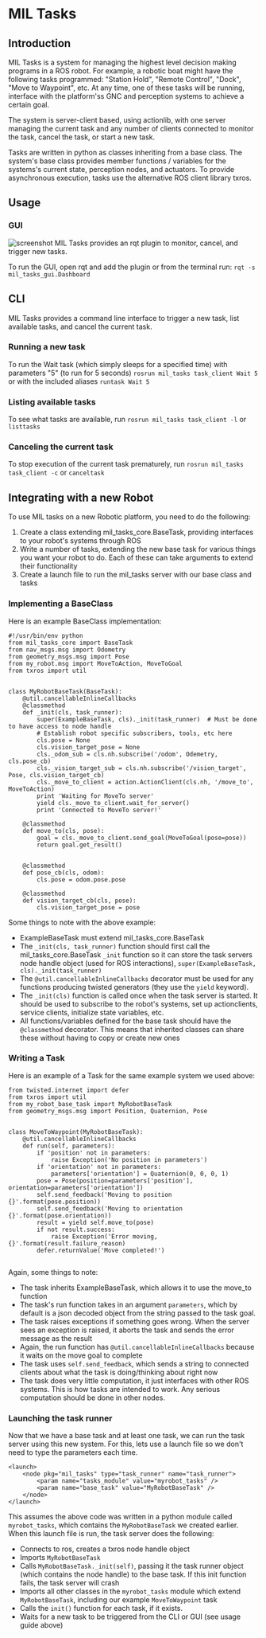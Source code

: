 # MIL Tasks

## Introduction
MIL Tasks is a system for managing the highest level decision making programs in a ROS robot. For example, a robotic boat might have the following tasks programmed: "Station Hold", "Remote Control", "Dock", "Move to Waypoint", etc. At any time, one of these tasks will be running, interface with the platform'ss GNC and perception systems to achieve a certain goal.

The system is server-client based, using actionlib, with one server managing the current task and any number of clients connected to monitor the task, cancel the task, or start a new task.

Tasks are written in python as classes inheriting from a base class. The system's base class provides member functions / variables for the systems's current state, perception nodes, and actuators. To provide asynchronous execution, tasks use the alternative ROS client library txros.

## Usage
### GUI
![screenshot](https://user-images.githubusercontent.com/9502636/31801632-732b6258-b517-11e7-9064-80464f47f26a.png)
MIL Tasks provides an rqt plugin to monitor, cancel, and trigger new tasks.

To run the GUI, open rqt and add the plugin or from the terminal run:
```rqt -s mil_tasks_gui.Dashboard```

## CLI
MIL Tasks provides a command line interface to trigger a new task, list available tasks, and cancel the current task.

### Running a new task
To run the Wait task (which simply sleeps for a specified time) with parameters "5" (to run for 5 seconds)
```rosrun mil_tasks task_client Wait 5```
or with the included aliases
```runtask Wait 5```

### Listing available tasks
To see what tasks are available, run
```rosrun mil_tasks task_client -l```
or
```listtasks```

### Canceling the current task
To stop execution of the current task prematurely, run
```rosrun mil_tasks task_client -c```
or
```canceltask```

## Integrating with a new Robot
To use MIL tasks on a new Robotic platform, you need to do the following:
1. Create a class extending mil_tasks_core.BaseTask, providing interfaces to your robot's systems through ROS
1. Write a number of tasks, extending the new base task for various things you want your robot to do. Each of these can take arguments to extend their functionality
1. Create a launch file to run the mil_tasks server with our base class and tasks

### Implementing a BaseClass
Here is an example BaseClass implementation:
```
#!/usr/bin/env python
from mil_tasks_core import BaseTask
from nav_msgs.msg import Odometry
from geometry_msgs.msg import Pose
from my_robot.msg import MoveToAction, MoveToGoal
from txros import util


class MyRobotBaseTask(BaseTask):
    @util.cancellableInlineCallbacks
    @classmethod
    def _init(cls, task_runner):
        super(ExampleBaseTask, cls)._init(task_runner)  # Must be done to have access to node handle
        # Establish robot specific subscribers, tools, etc here
        cls.pose = None
        cls.vision_target_pose = None
        cls._odom_sub = cls.nh.subscribe('/odom', Odemetry, cls.pose_cb)
        cls._vision_target_sub = cls.nh.subscribe('/vision_target', Pose, cls.vision_target_cb)
        cls._move_to_client = action.ActionClient(cls.nh, '/move_to', MoveToAction)
        print 'Waiting for MoveTo server'
        yield cls._move_to_client.wait_for_server()
        print 'Connected to MoveTo server!'

    @classmethod
    def move_to(cls, pose):
        goal = cls._move_to_client.send_goal(MoveToGoal(pose=pose))
        return goal.get_result()
        

    @classmethod
    def pose_cb(cls, odom):
        cls.pose = odom.pose.pose

    @classmethod
    def vision_target_cb(cls, pose):
        cls.vision_target_pose = pose
```
Some things to note with the above example:
* ExampleBaseTask must extend mil_tasks_core.BaseTask
* The ```_init(cls, task_runner)``` function should first call the mil_tasks_core.BaseTask ```_init``` function so it can store the task servers node handle object (used for ROS interactions), ```super(ExampleBaseTask, cls)._init(task_runner)```
* The ```@util.cancellableInlineCallbacks``` decorator must be used for any functions producing twisted generators (they use the ```yield``` keyword).
* The ```_init(cls)``` function is called once when the task server is started. It should be used to subscribe to the robot's systems, set up actionclients, service clients, initialize state variables, etc.
* All functions/variables defined for the base task should have the ```@classmethod``` decorator. This means that inherited classes can share these without having to copy or create new ones

### Writing a Task
Here is an example of a Task for the same example system we used above:
```
from twisted.internet import defer
from txros import util
from my_robot_base_task import MyRobotBaseTask
from geometry_msgs.msg import Position, Quaternion, Pose


class MoveToWaypoint(MyRobotBaseTask):
    @util.cancellableInlineCallbacks
    def run(self, parameters):
        if 'position' not in parameters:
            raise Exception('No position in parameters')
        if 'orientation' not in parameters:
            parameters['orientation'] = Quaternion(0, 0, 0, 1)
        pose = Pose(position=parameters['position'], orientation=parameters['orientation'])
        self.send_feedback('Moving to position {}'.format(pose.position))
        self.send_feedback('Moving to orientation {}'.format(pose.orientation))
        result = yield self.move_to(pose)
        if not result.success:
            raise Exception('Error moving, {}'.format(result.failure_reason)
        defer.returnValue('Move completed!')
	   
```
Again, some things to note:
* The task inherits ExampleBaseTask, which allows it to use the move_to function
* The task's run function takes in an argument ```parameters```, which by default is a json decoded object from the string passed to the task goal.
* The task raises exceptions if something goes wrong. When the server sees an exception is raised, it aborts the task and sends the error message as the result
* Again, the run function has ```@util.cancellableInlineCallbacks``` because it waits on the move goal to complete
* The task uses ```self.send_feedback```, which sends a string to connected clients about what the task is doing/thinking about right now
* The task does very little computation, it just interfaces with other ROS systems. This is how tasks are intended to work. Any serious computation should be done in other nodes.

### Launching the task runner
Now that we have a base task and at least one task, we can run the task server using this new system. For this, lets use a launch file so we don't need to type the parameters each time.
```
<launch>
    <node pkg="mil_tasks" type="task_runner" name="task_runner">
        <param name="tasks_module" value="myrobot_tasks" />
        <param name="base_task" value="MyRobotBaseTask" />
    </node>
</launch>
```
This assumes the above code was written in a python module called ```myrobot_tasks```, which contains the ```MyRobotBaseTask``` we created earlier. When this launch file is run, the task server does the following:
* Connects to ros, creates a txros node handle object
* Imports ```MyRobotBaseTask```
* Calls ```MyRobotBaseTask._init(self)```, passing it the task runner object (which contains the node handle) to the base task. If this init function fails, the task server will crash
* Imports all other classes in the ```myrobot_tasks``` module which extend ```MyRobotBaseTask```, including our example ```MoveToWaypoint``` task
* Calls the ```init()``` function for each task, if it exists. 
* Waits for a new task to be triggered from the CLI or GUI (see usage guide above)


